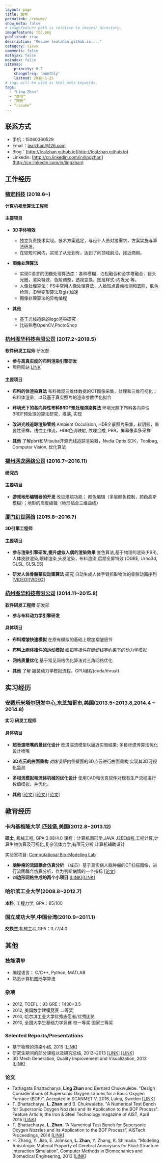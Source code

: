 ```yaml
---
layout: page
title: 詹令
permalink: /resume/
show_meta: false
# imagefeature path is relative to images/ directory.
imagefeature: foo.png
published: true
description: "Resume lealzhan.github.io...."
category: views
comments: false
mathjax: false
noindex: false
sitemap:
    priority: 0.7
    changefreq: 'monthly'
    lastmod: 2018-1-25
# tags will be used as html meta keywords.    
tags:
  - "Ling Zhan"
  - “詹令”
  - “简历”
  - “resume”
---
```


## 联系方式

- 手机：15060360529
- Email：lealzhan@126.com
- Blog：[http://lealzhan.github.io](http://lealzhan.github.io)
- Linkedin: [http://cn.linkedin.com/in/lingzhan](http://cn.linkedin.com/in/lingzhan)

## 工作经历



### [稿定科技](https://www.gaoding.com/) (2018.6~)
**计算机视觉算法工程师**

#### **主要项目**

- **3D字体特效**
	- 独立负责技术实现。技术方案选定，与设计人员对接需求，方案实施与算法研发。
	- 在较短时间内，实现了从无到有，达到了同领域前沿，接近商用。


- **图像处理算法**
	- 实现C语言的图像处理算法库：各种模糊，泊松融合和金字塔融合，镜头光圈，渲染特效，色阶调整，透视变换，图层样式-内发光 等。
	- 人像处理算法：PS中常用人像处理算法，人脸斑点自动检测和去除，肤色检测，IDW变形算法及glsl加速
	- 图像处理算法的异构编程


- **其他**
	- 基于光线追踪的logo渲染研究
	- 比较熟悉OpenCV,PhotoShop 
	

### [杭州图华科技有限公司](http://www.graphicchina.com/) (2017.2~2018.5)
**软件研发工程师** 研发部
- **参与高真实度的布料渲染引擎研发**
- 项目网站 [LINK](http://www.frilly.com/)
#### **主要项目**

- **布料的体渲染算法**
布料微观三维体数据的CT图像采集，处理和三维可视化；布料体渲染，以及基于真实照片的渲染参数优化拟合

- **环境光下的各向异性布料BRDF预处理渲染算法**
环境光照下布料各向异性BRDF预处理的算法研究，推演, 实现

- **改进光线追踪渲染管线**
Ambient Occulision, HDR全景照片采集，软阴影，重要性采样，线性工作流，HDR色调映射, 纹理合成, PBR，屏幕像素多采样

- **其他**
了解pbrt和Mitsuba开源光线追踪渲染器，Nvdia Optix SDK，Toolbag, Computer Vision, 优化算法


### [福州网龙网络公司](http://www.nd.com.cn/) (2016.7~2016.11)
**研究员**

#### **主要项目**

- **游戏地形编辑器的开发**
改进烘焙功能； 颜色编辑（多层颜色控制，颜色高斯模糊）；地形的高度编辑（地形贴合三维曲线）

### [厦门幻世网络](http://www.avatarworks.com/) (2015.8~2016.7)
**3D引擎工程师**

#### **主要项目**
- **参与渲染引擎研发,提升虚拟人偶的渲染效果**
变色算法,基于物理的渲染(PBR),人体皮肤渲染,眼球渲染,头发渲染，布料渲染,后期全屏特效 (OGRE, Urho3d, GLSL, GLSLES)

- **研发人体骨骼蒙皮动画算法**
研究 自动生成人体手臂抓取物体的骨骼动画序列 [[VIDEO](https://pan.baidu.com/s/1nq_LTycFS88VvvCikpg6Pg)][[VIDEO](https://pan.baidu.com/s/1gDzcfksyR5mHNfABaEC6yA)]

### [杭州图华科技有限公司](http://www.graphicchina.com/) (2014.11~2015.8)
**软件研发工程师** 研发部
- **参与布料动力学引擎研发**

#### **具体项目**
- **布料褶皱快速模拟**
在原有模拟的基础上增加褶皱细节

- **布料上刚体挂件的运动模拟**
纽扣等挂件在缝纫线等约束下的动力学模拟

- **网格质量优化**
基于常见网格优化算法对三角网格优化

- **其他**
了解 服装动力学模拟流程，GPU编程(cuda/thrust)

## 实习经历

### [安赛乐米塔尔研发中心](http://corporate.arcelormittal.com/what-we-do/research-and-development/research-centres),东芝加哥市,美国(2013.5~2013.8,2014.4 ~ 2014.8)
**实习 研发工程师**

#### **具体项目**
- **超音速喷嘴的最优化设计**
改进湍流模型以逼近实验结果; 多目标遗传算法优化设计喷嘴 

- **3D点云的曲面重构**
对炼钢炉内侧壁面的3D点云进行曲面重构,实现其3D可视化监测

- **多相流模拟和流体机械的优化设计**
使用CAD和仿真软件对现有生产流程进行数值模拟，并优化。

- **其他**
[[论文](http://pan.baidu.com/s/1o7C3elk)] [[论文](http://pan.baidu.com/s/1pKoz8Kz)] [[论文](http://pan.baidu.com/s/1c0XkUvm)]


## 教育经历
### 卡内基梅隆大学,匹兹堡,美国(2012.8~2013.12)
**硕士**, 机械工程, GPA:3.88/4.0
课程：计算机图形学,JAVA J2EE编程,工程计算,计算生物仿真及可视化,复杂流体力学,有限元分析,计算机辅助设计   

实验室项目: [Computational Bio-Modeling Lab](http://jessicaz.me.cmu.edu/) 
- **脑肿瘤的流固耦合仿真分析**
（成员）基于真实病人脑肿瘤的CT扫描图像，进行流固耦合仿真分析，作为判断病情的一个指标 [[论文](http://www.tandfonline.com/doi/abs/10.1080/21681163.2013.776270)]
- **四边形网格生成的两个小项目**
[[LINK](https://lealzhan.github.io/lealzhan.github.io/blog/2013/04/30/Quad-Harmonic/)][[LINK](https://lealzhan.github.io/lealzhan.github.io/blog/2013/10/20/Quad-Bubble/)]

### 哈尔滨工业大学(2008.8~2012.7)
**本科**, 工程力学, GPA：85/100
### 国立成功大学,中国台湾(2010.9~2011.1)
**交换生**,机械工程,GPA：3.77/4.0


## 其他

### 技能清单
- 编程语言： C/C++, Python, MATLAB
- 熟悉计算机图形学算法

### 杂项
- 2012,	TOEFL：93 GRE：1430+3.5
- 2012,	美国数学建模竞赛	二等奖
- 2010,	哈尔滨工业大学优秀志愿者/优秀团员
- 2010,	全国大学生基础力学竞赛	校一等奖 国家三等奖

### Selected Reports/Presentations
- 基于物理的渲染小结, 2015 [[LINK](http://pan.baidu.com/s/1qX3qF96)]
- 研究生期间的部分课程以及研究总结, 2012~2013 [[LINK](http://pan.baidu.com/s/1pKnMLS3)] [[LINK](http://pan.baidu.com/s/1qXthoU4)]
- 3D Mesh Generation, Quality Improvement and Visualization, 2013 [[LINK](https://pan.baidu.com/s/1mij7c5i)]

### 论文
- Tathagata Bhattacharya, **Ling Zhan** and Bernard Chukwulebe. "Design Considerations of Supersonic Oxygen 
Lances for a Basic Oxygen Furnace (BOF)". Accepted in SCANMET V, 2016, Lulea, Sweden [[LINK](http://pan.baidu.com/s/1o7C3elk)]
- T. Bhattacharya, **L. Zhan** and B. Chukwulebe. "A Numerical Test Bench for Supersonic Oxygen Nozzles and Its Application to the BOF Process". Feature Article, the Iron & Steel Technology magazine of AIST, April 2015 [[LINK](http://pan.baidu.com/s/1pKoz8Kz)]
- T. Bhattacharya, **L. Zhan**. “A Numerical Test Bench for Supersonic Oxygen Nozzles and Its Application to the BOF Process”, AISTech Proceedings, 2014 [[LINK](http://pan.baidu.com/s/1c0XkUvm)]
- H. Zhang, Y. Jiao, E. Johnson, **L. Zhan**, Y. Zhang, K. Shimada. “Modeling Anisotropic Material Property of Cerebral Aneurysms for Fluid-Structure Interaction Simulation”, Computer Methods in Biomechanics and Biomedical Engineering, 2013 [[LINK](http://www.tandfonline.com/doi/abs/10.1080/21681163.2013.776270)]


